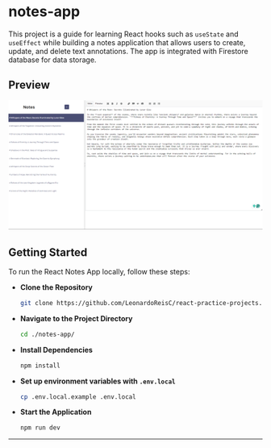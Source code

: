 # notes-app

This project is a guide for learning React hooks such as `useState` and `useEffect` while building a notes application that allows users to create, update, and delete text annotations. The app is integrated with Firestore database for data storage.

## Preview

![Notes App Preview](../images/notes.png)

## Getting Started

To run the React Notes App locally, follow these steps:

- **Clone the Repository**

  ```bash
  git clone https://github.com/LeonardoReisC/react-practice-projects.git
  ```

- **Navigate to the Project Directory**

  ```bash
  cd ./notes-app/
  ```

- **Install Dependencies**

  ```bash
  npm install
  ```

- **Set up environment variables with `.env.local`**

  ```bash
  cp .env.local.example .env.local
  ```

- **Start the Application**

  ```bash
  npm run dev
  ```

***
